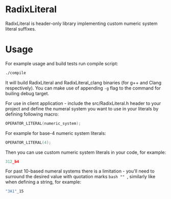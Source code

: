 # RadixLiteral
RadixLiteral is header-only library implementing custom numeric system literal suffixes.

# Usage
For example usage and build tests run compile script:
```bash
./compile
```
It will build RadixLiteral and RadixLiteral_clang binaries (for g++ and Clang respectively). You can make use of appending ``` -g ``` flag to the command for builing debug target.

For use in client application - include the src/RadixLiteral.h header to your project and define the numeral system you want to use in your literals by defining following macro:
```c
OPERATOR_LITERAL(numeric_system);
```

For example for base-4 numeric system literals:
```c
OPERATOR_LITERAL(4);
```

Then you can use custom numeric system literals in your code, for example:
```c
312_b4 
```

For past 10-based numeral systems there is a limitation - you'll need to surround the desired value with quotation marks ```bash "" ```, similarly like when defining a string, for example:
```c
"3A1"_15
```
